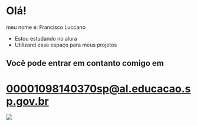 # Olá!
meu nome é: Francisco Luccano
- Estou estudando no alura
- Utilizarei esse espaço para meus projetos

## Você pode entrar em contanto comigo em
# 00001098140370sp@al.educacao.sp.gov.br
![](https://giphy.com/embed/IThjAlJnD9WNO")
